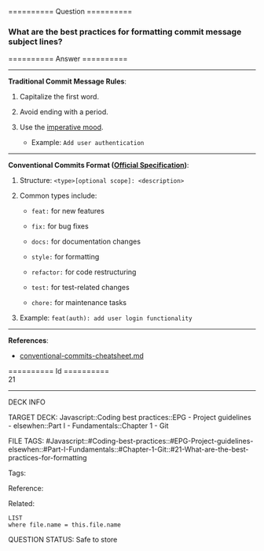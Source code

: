========== Question ==========  

### What are the best practices for formatting commit message subject lines?  

========== Answer ==========  

<hr>

**Traditional Commit Message Rules**:

1. Capitalize the first word.

2. Avoid ending with a period.

3. Use the [imperative mood](https://en.wikipedia.org/wiki/Imperative_Mood).

    - Example: `Add user authentication`

<hr>

**Conventional Commits Format ([Official Specification](https://www.conventionalcommits.org/))**:

1. Structure: `<type>[optional scope]: <description>`

2. Common types include:

    - `feat:` for new features

    - `fix:` for bug fixes

    - `docs:` for documentation changes

    - `style:` for formatting

    - `refactor:` for code restructuring

    - `test:` for test-related changes

    - `chore:` for maintenance tasks

3. Example: `feat(auth): add user login functionality`

<hr>

**References**:

-   [conventional-commits-cheatsheet.md](https://gist.github.com/qoomon/5dfcdf8eec66a051ecd85625518cfd13)

========== Id ==========  
21

---

DECK INFO

TARGET DECK: Javascript::Coding best practices::EPG - Project guidelines - elsewhen::Part I - Fundamentals::Chapter 1 - Git

FILE TAGS: #Javascript::#Coding-best-practices::#EPG-Project-guidelines-elsewhen::#Part-I-Fundamentals::#Chapter-1-Git::#21-What-are-the-best-practices-for-formatting

Tags:

Reference:

Related:

```dataview
LIST
where file.name = this.file.name
```

QUESTION STATUS: Safe to store

